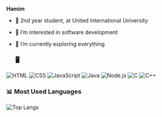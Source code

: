  **Hamim**
- 📖 2nd year student, at United International University
- 👀 I’m interested in software development
- 🌱 I’m currently exploring everything

  ### 🖥️

![HTML](https://img.shields.io/badge/HTML5-E34F26?style=flat&logo=html5&logoColor=white)
![CSS](https://img.shields.io/badge/CSS3-1572B6?style=flat&logo=css3&logoColor=white)
![JavaScript](https://img.shields.io/badge/JavaScript-F7DF1E?style=flat&logo=javascript&logoColor=black)
![Java](https://img.shields.io/badge/Java-007396?style=flat&logo=java&logoColor=white)
![Node.js](https://img.shields.io/badge/Node.js-43853D?style=flat&logo=node.js&logoColor=white)
![C](https://img.shields.io/badge/C-00599C?style=flat&logo=c&logoColor=white)
![C++](https://img.shields.io/badge/C++-00599C?style=flat&logo=c%2B%2B&logoColor=white)


### 📊 Most Used Languages
![Top Langs](https://github-readme-stats.vercel.app/api/top-langs/?username=your-username&layout=compact)



<!---
hamim2310047/hamim2310047 is a ✨ special ✨ repository because its `README.md` (this file) appears on your GitHub profile.
You can click the Preview link to take a look at your changes.
--->
